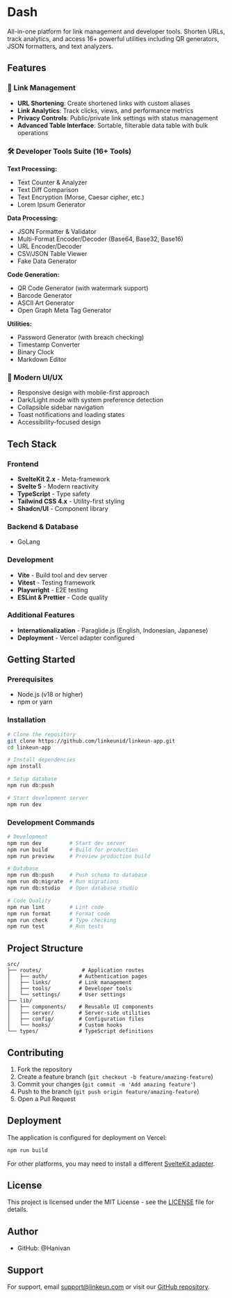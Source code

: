 # Dash

All-in-one platform for link management and developer tools. Shorten URLs, track analytics, and access 16+ powerful utilities including QR generators, JSON formatters, and text analyzers.

## Features

### 🔗 Link Management
- **URL Shortening**: Create shortened links with custom aliases
- **Link Analytics**: Track clicks, views, and performance metrics
- **Privacy Controls**: Public/private link settings with status management
- **Advanced Table Interface**: Sortable, filterable data table with bulk operations

### 🛠️ Developer Tools Suite (16+ Tools)

**Text Processing:**
- Text Counter & Analyzer
- Text Diff Comparison
- Text Encryption (Morse, Caesar cipher, etc.)
- Lorem Ipsum Generator

**Data Processing:**
- JSON Formatter & Validator
- Multi-Format Encoder/Decoder (Base64, Base32, Base16)
- URL Encoder/Decoder
- CSV/JSON Table Viewer
- Fake Data Generator

**Code Generation:**
- QR Code Generator (with watermark support)
- Barcode Generator
- ASCII Art Generator
- Open Graph Meta Tag Generator

**Utilities:**
- Password Generator (with breach checking)
- Timestamp Converter
- Binary Clock
- Markdown Editor

### 🎨 Modern UI/UX
- Responsive design with mobile-first approach
- Dark/Light mode with system preference detection
- Collapsible sidebar navigation
- Toast notifications and loading states
- Accessibility-focused design

## Tech Stack

### Frontend
- **SvelteKit 2.x** - Meta-framework
- **Svelte 5** - Modern reactivity
- **TypeScript** - Type safety
- **Tailwind CSS 4.x** - Utility-first styling
- **Shadcn/UI** - Component library

### Backend & Database
- GoLang

### Development
- **Vite** - Build tool and dev server
- **Vitest** - Testing framework
- **Playwright** - E2E testing
- **ESLint & Prettier** - Code quality

### Additional Features
- **Internationalization** - Paraglide.js (English, Indonesian, Japanese)
- **Deployment** - Vercel adapter configured

## Getting Started

### Prerequisites
- Node.js (v18 or higher)
- npm or yarn

### Installation

```bash
# Clone the repository
git clone https://github.com/linkeunid/linkeun-app.git
cd linkeun-app

# Install dependencies
npm install

# Setup database
npm run db:push

# Start development server
npm run dev
```

### Development Commands

```bash
# Development
npm run dev         # Start dev server
npm run build       # Build for production
npm run preview     # Preview production build

# Database
npm run db:push     # Push schema to database
npm run db:migrate  # Run migrations
npm run db:studio   # Open database studio

# Code Quality
npm run lint        # Lint code
npm run format      # Format code
npm run check       # Type checking
npm run test        # Run tests
```

## Project Structure

```
src/
├── routes/             # Application routes
│   ├── auth/          # Authentication pages
│   ├── links/         # Link management
│   ├── tools/         # Developer tools
│   └── settings/      # User settings
├── lib/
│   ├── components/    # Reusable UI components
│   ├── server/        # Server-side utilities
│   ├── config/        # Configuration files
│   └── hooks/         # Custom hooks
└── types/             # TypeScript definitions
```

## Contributing

1. Fork the repository
2. Create a feature branch (`git checkout -b feature/amazing-feature`)
3. Commit your changes (`git commit -m 'Add amazing feature'`)
4. Push to the branch (`git push origin feature/amazing-feature`)
5. Open a Pull Request

## Deployment

The application is configured for deployment on Vercel:

```bash
npm run build
```

For other platforms, you may need to install a different [SvelteKit adapter](https://svelte.dev/docs/kit/adapters).

## License

This project is licensed under the MIT License - see the [LICENSE](LICENSE) file for details.

## Author

- GitHub: @Hanivan

## Support

For support, email support@linkeun.com or visit our [GitHub repository](https://github.com/linkeunid/linkeun-app).